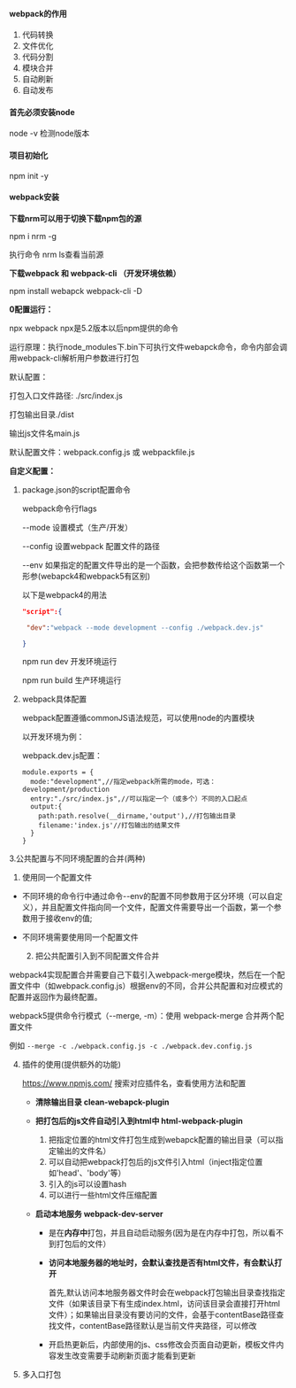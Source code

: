 #### webpack的作用

1. 代码转换
2. 文件优化
3. 代码分割
4. 模块合并
5. 自动刷新
6. 自动发布

#### 首先必须安装node 

node -v 检测node版本

#### 项目初始化

npm init -y 

#### webpack安装

**下载nrm可以用于切换下载npm包的源**

npm i nrm -g  

执行命令 nrm ls查看当前源

**下载webpack 和 webpack-cli （开发环境依赖）**

npm install  webapck webpack-cli -D

**0配置运行：**

npx  webpack      npx是5.2版本以后npm提供的命令

运行原理：执行node_modules下.bin下可执行文件webapck命令，命令内部会调用webpack-cli解析用户参数进行打包

默认配置：

打包入口文件路径: ./src/index.js

打包输出目录./dist

输出js文件名main.js

默认配置文件：webpack.config.js 或 webpackfile.js

**自定义配置：**

1. package.json的script配置命令

   webpack命令行flags

   --mode 设置模式（生产/开发）

   --config 设置webpack 配置文件的路径

   --env  如果指定的配置文件导出的是一个函数，会把参数传给这个函数第一个形参(webapck4和webpack5有区别)

   以下是webpack4的用法

   ```json
   "script":{
   
   	"dev":"webpack --mode development --config ./webpack.dev.js"
   
   }
   ```

   npm run dev 开发环境运行

   npm run build 生产环境运行

2. webpack具体配置

   webpack配置遵循commonJS语法规范，可以使用node的内置模块

   以开发环境为例：

   webpack.dev.js配置：

   ```JS
   module.exports = {
     mode:"development",//指定webpack所需的mode，可选：development/production
     entry:"./src/index.js",//可以指定一个（或多个）不同的入口起点
     output:{
       path:path.resolve(__dirname,'output'),//打包输出目录
       filename:'index.js'//打包输出的结果文件
     }
   }
   ```

3.公共配置与不同环境配置的合并(两种)

  1) 使用同一个配置文件

+ 不同环境的命令行中通过命令--env的配置不同参数用于区分环境（可以自定义），并且配置文件指向同一个文件，配置文件需要导出一个函数，第一个参数用于接收env的值;
+ 不同环境需要使用同一个配置文件

  2) 把公共配置引入到不同配置文件合并

webpack4实现配置合并需要自己下载引入webpack-merge模块，然后在一个配置文件中（如webpack.config.js）根据env的不同，合并公共配置和对应模式的配置并返回作为最终配置。

webpack5提供命令行模式（--merge, -m）：使用 webpack-merge 合并两个配置文件

例如 `--merge -c ./webpack.config.js -c ./webpack.dev.config.js`

4. 插件的使用(提供额外的功能)

   https://www.npmjs.com/ 搜索对应插件名，查看使用方法和配置

   + **清除输出目录   clean-webapck-plugin**  
   + **把打包后的js文件自动引入到html中   html-webpack-plugin**    
       1. 把指定位置的html文件打包生成到webapck配置的输出目录（可以指定输出的文件名）
       2. 可以自动把webpack打包后的js文件引入html（inject指定位置如'head'、'body'等）
       3. 引入的js可以设置hash
       4. 可以进行一些html文件压缩配置
   + **启动本地服务  webpack-dev-server**

     + 是在**内存中**打包，并且自动启动服务(因为是在内存中打包，所以看不到打包后的文件）

     + **访问本地服务器的地址时，会默认查找是否有html文件，有会默认打开**

       首先,默认访问本地服务器文件时会在webpack打包输出目录查找指定文件（如果该目录下有生成index.html，访问该目录会直接打开html文件）；如果输出目录没有要访问的文件，会基于contentBase路径查找文件，contentBase路径默认是当前文件夹路径，可以修改

     + 开启热更新后，内部使用的js、css修改会页面自动更新，模板文件内容发生改变需要手动刷新页面才能看到更新

5. 多入口打包

   ```js
   
   ```

   